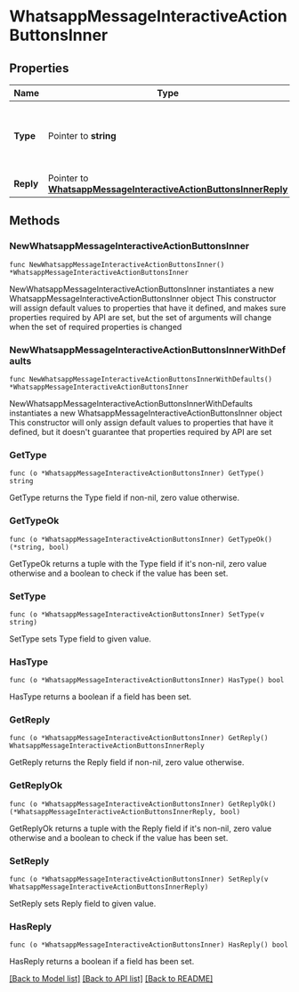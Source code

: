 # WhatsappMessageInteractiveActionButtonsInner

## Properties

Name | Type | Description | Notes
------------ | ------------- | ------------- | -------------
**Type** | Pointer to **string** | Only supported type is &#x60;reply&#x60; (for Reply Button). | [optional] 
**Reply** | Pointer to [**WhatsappMessageInteractiveActionButtonsInnerReply**](WhatsappMessageInteractiveActionButtonsInnerReply.md) |  | [optional] 

## Methods

### NewWhatsappMessageInteractiveActionButtonsInner

`func NewWhatsappMessageInteractiveActionButtonsInner() *WhatsappMessageInteractiveActionButtonsInner`

NewWhatsappMessageInteractiveActionButtonsInner instantiates a new WhatsappMessageInteractiveActionButtonsInner object
This constructor will assign default values to properties that have it defined,
and makes sure properties required by API are set, but the set of arguments
will change when the set of required properties is changed

### NewWhatsappMessageInteractiveActionButtonsInnerWithDefaults

`func NewWhatsappMessageInteractiveActionButtonsInnerWithDefaults() *WhatsappMessageInteractiveActionButtonsInner`

NewWhatsappMessageInteractiveActionButtonsInnerWithDefaults instantiates a new WhatsappMessageInteractiveActionButtonsInner object
This constructor will only assign default values to properties that have it defined,
but it doesn't guarantee that properties required by API are set

### GetType

`func (o *WhatsappMessageInteractiveActionButtonsInner) GetType() string`

GetType returns the Type field if non-nil, zero value otherwise.

### GetTypeOk

`func (o *WhatsappMessageInteractiveActionButtonsInner) GetTypeOk() (*string, bool)`

GetTypeOk returns a tuple with the Type field if it's non-nil, zero value otherwise
and a boolean to check if the value has been set.

### SetType

`func (o *WhatsappMessageInteractiveActionButtonsInner) SetType(v string)`

SetType sets Type field to given value.

### HasType

`func (o *WhatsappMessageInteractiveActionButtonsInner) HasType() bool`

HasType returns a boolean if a field has been set.

### GetReply

`func (o *WhatsappMessageInteractiveActionButtonsInner) GetReply() WhatsappMessageInteractiveActionButtonsInnerReply`

GetReply returns the Reply field if non-nil, zero value otherwise.

### GetReplyOk

`func (o *WhatsappMessageInteractiveActionButtonsInner) GetReplyOk() (*WhatsappMessageInteractiveActionButtonsInnerReply, bool)`

GetReplyOk returns a tuple with the Reply field if it's non-nil, zero value otherwise
and a boolean to check if the value has been set.

### SetReply

`func (o *WhatsappMessageInteractiveActionButtonsInner) SetReply(v WhatsappMessageInteractiveActionButtonsInnerReply)`

SetReply sets Reply field to given value.

### HasReply

`func (o *WhatsappMessageInteractiveActionButtonsInner) HasReply() bool`

HasReply returns a boolean if a field has been set.


[[Back to Model list]](../README.md#documentation-for-models) [[Back to API list]](../README.md#documentation-for-api-endpoints) [[Back to README]](../README.md)


